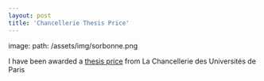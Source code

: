 ```yaml
---
layout: post
title: 'Chancellerie Thesis Price'
---
```


image: 
    path: /assets/img/sorbonne.png

I have been awarded a [thesis price](https://www.sorbonne.fr/wp-content/uploads/Prix-de-la-chancellerie-2019-livret-laur%C3%A9ats.pdf) from 
La Chancellerie des Universités de Paris


